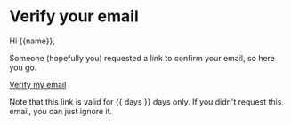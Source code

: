 # Verify your email

Hi {{name}},

Someone (hopefully you) requested a link to confirm your email, so here you go.

<a href="{{ link }}" class="btn btn-primary">Verify my email</a>

Note that this link is valid for {{ days }} days only. If you didn't request this email, you can just ignore it.
